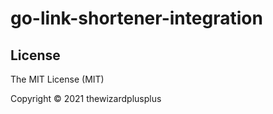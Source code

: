 # go-link-shortener-integration

## License

The MIT License (MIT)

Copyright &copy; 2021 thewizardplusplus
